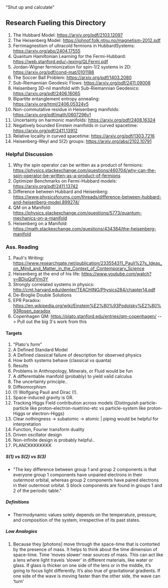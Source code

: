 "Shut up and calculate"

## Research Fueling this Directory
1. The Hubbard Model: https://arxiv.org/pdf/2103.12097
2. The Heisenberg Model: https://johnof.folk.ntnu.no/magnetism-2012.pdf
2. Ferrimagnestism of ultracold fermions in HubbardSystems: https://arxiv.org/abs/2404.17555
3. Quantum Hamiltonian Learning for the Fermi-Hubbard: https://web.stanford.edu/~lexing/QLFermi.pdf
4. Jordan-Wigner fermionization for spin-1/2 systems in 2D: https://arxiv.org/pdf/cond-mat/0101188
5. The Soccer Ball Problem: https://arxiv.org/pdf/1403.2080
6. Sub-Riemannian Geodesic Flows: https://arxiv.org/pdf/2411.09008
7. Heisenberg 3D-nil manifold with Sub-Riemannian Geodesics: https://arxiv.org/pdf/2406.16065
8. Bipartite entanglement entropy annealing: https://arxiv.org/html/2406.05324v5
9. Non-commutative residue in Heisenberg manifolds: https://arxiv.org/pdf/math/0607296v1
10. Uncertainty on harmonic manifolds: https://arxiv.org/pdf/2408.16324
11. Negatively bounded Einstein manifolds in curved spacetime: https://arxiv.org/pdf/2411.13912
12. Relative locality in curved spacetime: https://arxiv.org/pdf/1303.7216
13. Heisenberg-Weyl and S(2) groups: https://arxiv.org/abs/2102.10791



### Helpful Discussion
1. Why the spin operator can be written as a product of fermions: https://physics.stackexchange.com/questions/460704/why-can-the-spin-operator-be-written-as-a-product-of-fermions
2. Optimizer Benchmarks on Fermi-Hubbard models: https://arxiv.org/pdf/2411.13742
3. Difference between Hubbard and Heisenberg: https://www.physicsforums.com/threads/difference-between-hubbard-and-heisenberg-model.899274/
4. QM on a Manifold: https://physics.stackexchange.com/questions/5773/quantum-mechanics-on-a-manifold
5. Heisenberg on a Manifold: https://math.stackexchange.com/questions/434384/the-heisenberg-manifold





### Ass. Reading
1. Pauli's Writing: https://www.researchgate.net/publication/233554311_Pauli%27s_Ideas_on_Mind_and_Matter_in_the_Context_of_Contemporary_Science
2. Heisenberg at the end of his life: https://www.youtube.com/watch?v=BDiuQqfVm3Y
3. Strongly correlated systems in physics: http://cmt.harvard.edu/demler/TEACHING/Physics284/chapter14.pdf
4. De-Broglie Double Solutions
5. EPR Paradox: https://en.wikipedia.org/wiki/Einstein%E2%80%93Podolsky%E2%80%93Rosen_paradox
6. Copenhagen QM: https://plato.stanford.edu/entries/qm-copenhagen/
 --> Pull out the big 3's work from this



#### Targets
1. "Plato's form"
2. A Defined Standard Model
3. A Defined classical failure of description for observed physics
4. How both systems behave (classical vs quanta)
5. Results
6. Problems in Anthropology, Minerals, or Fluid would be fun
7. A differentiable manifold (probably) to yield valid calculus
8. The uncertainty principle..
9. Diffeomorphism
10. (!) Wolfgang Pauli and Dirac (!).
11. Space-induced gravity is GR.
12. Tracking Higgs Field contribution across models (Distinguish particle-particle like proton-electron-nuetrino-etc vs particle-system like proton-Higgs or electron-Higgs)
13. Clear nothingness -> subatomic -> atomic | piping would be helpful for interpretation
14. Function, Fourier transform duality
15. Driven oscillator design
16. Non-infinite design is probably helpful..
17. PLANCKKKKKKKK

##### S(1) vs S(2) vs S(3)
* "The key difference between group 1 and group 2 components is that everyone group 1 components have unpaired electrons in their outermost orbital, whereas group 2 components have paired electrons in their outermost orbital. S block components are found in groups 1 and 2 of the periodic table."

##### Definitions
* Thermodynamic values solely depends on the temperature, pressure, and composition of the system, irrespective of its past states.

##### Low Analogies
1.  Because they [photons] move through the space-time that is contorted by the presence of mass. It helps to think about the time dimension of space-time. Time ‘moves slower’ near sources of mass. This can act like a lens where light travels ‘slower’ in different materials, like water or glass. If glass is thicker on one side of the lens or in the middle, it’s going to focus light differently. It’s also true of gravitational gradients. If one side of the wave is moving faster than the other side, the wave can ‘turn’